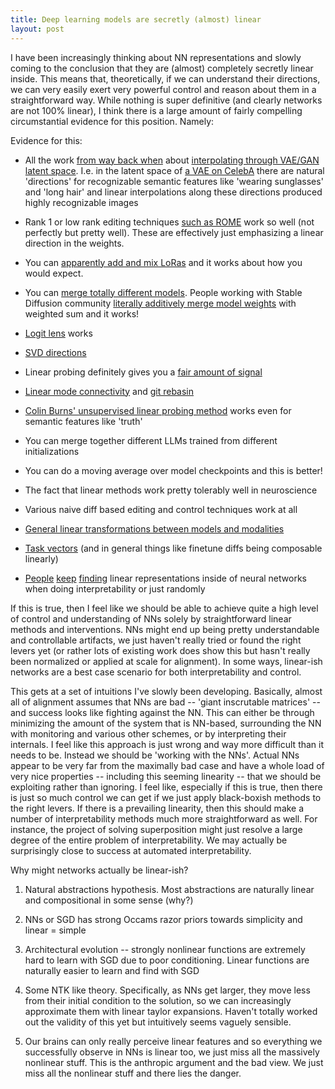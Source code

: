 ```yaml
---
title: Deep learning models are secretly (almost) linear
layout: post
---
```


I have been increasingly thinking about NN representations and slowly
coming to the conclusion that they are (almost) completely secretly
linear inside. This means that, theoretically, if we can understand
their directions, we can very easily exert very powerful control and
reason about them in a straightforward way. While nothing is super
definitive (and clearly networks are not 100% linear), I think there is
a large amount of fairly compelling circumstantial evidence for this
position. Namely:

Evidence for this:

-   All the work [from way back when](https://github.com/tayden/VAE-Latent-Space-Explorer) about [interpolating through VAE/GAN latent space](https://arxiv.org/pdf/2102.12139.pdf). I.e. in the latent space of [a VAE on CelebA](https://arxiv.org/pdf/1807.07543.pdf) there are natural 'directions' for recognizable semantic features like 'wearing sunglasses' and 'long hair' and linear interpolations along these directions produced highly recognizable images

-   Rank 1 or low rank editing techniques [such as ROME](https://arxiv.org/abs/2202.05262) work so well (not perfectly but pretty well). These are effectively just emphasizing a linear direction in the weights.

-   You can [apparently add and mix LoRas](https://www.reddit.com/r/StableDiffusion/comments/11ettz2/anybody_know_if_using_multiple_loras_is_ok/) and it works about how you would expect.

-   You can [merge totally different models](https://stable-diffusion-art.com/models/#Merging_two_models). People working with Stable Diffusion community [literally additively merge model weights](https://www.reddit.com/r/StableDiffusion/comments/11kau9d/what_is_the_point_of_the_endless_model_merges/) with weighted sum and it works!

-   [Logit lens](https://www.lesswrong.com/posts/AcKRB8wDpdaN6v6ru/interpreting-gpt-the-logit-lens) works

-   [SVD directions](https://www.lesswrong.com/posts/mkbGjzxD8d8XqKHzA/the-singular-value-decompositions-of-transformer-weight)

-   Linear probing definitely gives you a [fair amount of signal](https://arxiv.org/abs/2002.12327)

-   [Linear mode connectivity](https://arxiv.org/abs/1912.05671) and [git rebasin](https://arxiv.org/abs/2209.04836)

-   [Colin Burns' unsupervised linear probing method](https://arxiv.org/abs/2212.03827) works even for semantic features like 'truth'

-   You can merge together different LLMs trained from different initializations

-   You can do a moving average over model checkpoints and this is better!

-   The fact that linear methods work pretty tolerably well in neuroscience

-   Various naive diff based editing and control techniques work at all

-   [General linear transformations between models and modalities](https://openreview.net/forum?id=8tYRqb05pVn) 

-   [Task vectors](https://arxiv.org/abs/2212.04089) (and in general things like finetune diffs being composable linearly)

-   [People](https://arxiv.org/pdf/1704.01444.pdf) [keep](https://www.lesswrong.com/posts/cAC4AXiNC5ig6jQnc/understanding-and-controlling-a-maze-solving-policy-network) [finding](https://www.lesswrong.com/posts/nmxzr2zsjNtjaHh7x/actually-othello-gpt-has-a-linear-emergent-world) linear representations inside of neural networks when doing interpretability or just randomly

If this is true, then I feel like we should be able to achieve quite a
high level of control and understanding of NNs solely by straightforward
linear methods and interventions. NNs might end up being pretty
understandable and controllable artifacts, we just haven't really tried
or found the right levers yet (or rather lots of existing work does show
this but hasn't really been normalized or applied at scale for
alignment). In some ways, linear-ish networks are a best case scenario
for both interpretability and control.

This gets at a set of intuitions I've slowly been developing. Basically,
almost all of alignment assumes that NNs are bad -- 'giant inscrutable
matrices' -- and success looks like fighting against the NN. This can
either be through minimizing the amount of the system that is NN-based,
surrounding the NN with monitoring and various other schemes, or by
interpreting their internals. I feel like this approach is just wrong
and way more difficult than it needs to be. Instead we should be
'working with the NNs'. Actual NNs appear to be very far from the
maximally bad case and have a whole load of very nice properties --
including this seeming linearity -- that we should be exploiting rather
than ignoring. I feel like, especially if this is true, then there is
just so much control we can get if we just apply black-boxish methods to
the right levers. If there is a prevailing linearity, then this should make a number of interpretability methods much more straightforward as well. For instance, the project of solving superposition might just resolve a large degree of the entire problem of interpretability. We may actually be surprisingly close to success at automated interpretability.

Why might networks actually be linear-ish?

1.  Natural abstractions hypothesis. Most abstractions are naturally linear and compositional in some sense (why?)

2.  NNs or SGD has strong Occams razor priors towards simplicity and linear = simple

3.  Architectural evolution -- strongly nonlinear functions are extremely hard to learn with SGD due to poor conditioning. Linear functions are naturally easier to learn and find with SGD

4.  Some NTK like theory. Specifically, as NNs get larger, they move less from their initial condition to the solution, so we can increasingly approximate them with linear taylor expansions. Haven't totally worked out the validity of this yet but intuitively seems vaguely sensible.

5.  Our brains can only really perceive linear features and so everything we successfully observe in NNs is linear too, we just miss all the massively nonlinear stuff. This is the anthropic argument and the bad view. We just miss all the nonlinear stuff and there lies the danger.

